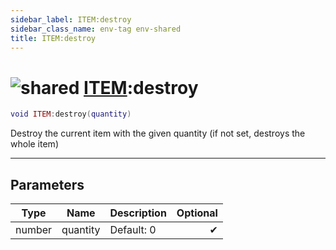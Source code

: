 ```yaml
---
sidebar_label: ITEM:destroy
sidebar_class_name: env-tag env-shared
title: ITEM:destroy
---
```


# <img src='/img/wiki/shared.png' alt='shared' classname='env-tag' /> [ITEM](../item/README.md):destroy

```lua
void ITEM:destroy(quantity)
```

Destroy the current item with the given quantity (if not set, destroys the whole item)<br/>

-----------------
## Parameters

| Type   | Name | Description | Optional |
| ------ | ---- | ----------- | -------: |
| number | quantity | Default: 0 | ✔ |
